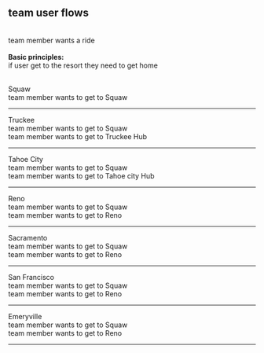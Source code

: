 <div>
<h2>team user flows</h2>
<br>
team member wants a ride<br>
<br>
<strong>Basic principles:</strong><br>
if user get to the resort they need to get home<br>
<br>
<p>
Squaw<br>
team member wants to get to Squaw<br>
</p>
<hr>
<p>
Truckee<br>
team member wants to get to Squaw<br>
team member wants to get to Truckee Hub<br>
</p>
<hr>
<p>
Tahoe City<br>
team member wants to get to Squaw<br>
team member wants to get to Tahoe city Hub<br>
</p>
<hr>
<p>
Reno<br>
team member wants to get to Squaw<br>
team member wants to get to Reno<br>
</p>
<hr>
<p>
Sacramento<br>
team member wants to get to Squaw<br>
team member wants to get to Reno<br>
</p>
<hr>
<p>
San Francisco<br>
team member wants to get to Squaw<br>
team member wants to get to Reno<br>
</p>
<hr>
<p>
Emeryville<br>
team member wants to get to Squaw<br>
team member wants to get to Reno<br>
</p>
<hr>
</div>
